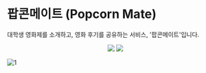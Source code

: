 # 팝콘메이트 (Popcorn Mate)
대학생 영화제를 소개하고, 영화 후기를 공유하는 서비스, '팝콘메이트'입니다.
<div align="center">
    <a href="https://apps.apple.com/kr/app/popcorn-mate/id6476854398" target="_blank"><img src="https://img.shields.io/badge/App_Store-0D96F6?style=flat-square&logo=app-store&logoColor=FFFFFF"/></a>
    <a href="https://play.google.com/store/apps/details?id=com.popcornmate" target="_blank"><img src="https://img.shields.io/badge/Google_Play-414141?style=flat-square&logo=googleplay&logoColor=FFFFFF"/></a>
</div>

![1](https://github.com/Central-MakeUs/Youngduck-Client/assets/114225974/3b5051f7-2f27-4bb8-8751-3737279da053)
